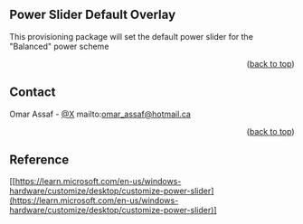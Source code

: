 ## Power Slider Default Overlay

This provisioning package will set the default power slider for the "Balanced" power scheme
<p align="right">(<a href="#readme-top">back to top</a>)</p>

<!-- CONTACT -->
## Contact

Omar Assaf - [@X](https://x.com/omar_assaf)
mailto:omar_assaf@hotmail.ca
<p align="right">(<a href="#readme-top">back to top</a>)</p>

## Reference

[[https://learn.microsoft.com/en-us/windows-hardware/customize/desktop/customize-power-slider](https://learn.microsoft.com/en-us/windows-hardware/customize/desktop/customize-power-slider)]

